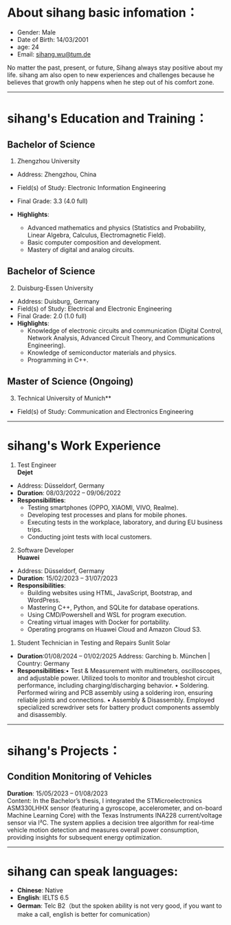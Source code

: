 # About sihang basic infomation：
- Gender: Male  
- Date of Birth: 14/03/2001
- age: 24   
- Email: sihang.wu@tum.de

No matter the past, present, or future, Sihang always stay positive about my life. sihang am also open to new experiences and challenges because he believes that growth only happens when he step out of his comfort zone.

---

# sihang's Education and Training：

## Bachelor of Science  
1. Zhengzhou University
- Address:  Zhengzhou, China  
- Field(s) of Study: Electronic Information Engineering  
- Final Grade: 3.3 (4.0 full)  

- **Highlights**:
  - Advanced mathematics and physics (Statistics and Probability, Linear Algebra, Calculus, Electromagnetic Field).
  - Basic computer composition and development.
  - Mastery of digital and analog circuits.

## Bachelor of Science  
2. Duisburg-Essen University
- Address: Duisburg, Germany  
- Field(s) of Study: Electrical and Electronic Engineering  
- Final Grade: 2.0 (1.0 full)  
- **Highlights**:
  - Knowledge of electronic circuits and communication (Digital Control, Network Analysis, Advanced Circuit Theory, and Communications Engineering).
  - Knowledge of semiconductor materials and physics.
  - Programming in C++.

## Master of Science (Ongoing)  
3. Technical University of Munich**  
- Field(s) of Study: Communication and Electronics Engineering  

---

# sihang's Work Experience

1. Test Engineer  
**Dejet**  
- Address: Düsseldorf, Germany  
- **Duration**: 08/03/2022 – 09/06/2022  
- **Responsibilities**:
  - Testing smartphones (OPPO, XIAOMI, VIVO, Realme).
  - Developing test processes and plans for mobile phones.
  - Executing tests in the workplace, laboratory, and during EU business trips.
  - Conducting joint tests with local customers.

2. Software Developer  
**Huawei**  
- Address: Düsseldorf, Germany  
- **Duration**: 15/02/2023 – 31/07/2023  
- **Responsibilities**:
  - Building websites using HTML, JavaScript, Bootstrap, and WordPress.
  - Mastering C++, Python, and SQLite for database operations.
  - Using CMD/Powershell and WSL for program execution.
  - Creating virtual images with Docker for portability.
  - Operating programs on Huawei Cloud and Amazon Cloud S3.

1. Student Technician in Testing and Repairs Sunlit Solar 
- **Duration**:01/08/2024 – 01/02/2025
Address: Garching b. München | Country: Germany 
- **Responsibilities**:• Test & Measurement with multimeters, oscilloscopes, and adjustable power. Utilized tools to monitor and troubleshot circuit performance, including charging/discharging behavior. • Soldering. Performed wiring and PCB assembly using a soldering iron, ensuring reliable joints and connections. • Assembly & Disassembly. Employed specialized screwdriver sets for battery product components assembly and disassembly.

---

# sihang's Projects：

## Condition Monitoring of Vehicles  
**Duration**: 15/05/2023 – 01/08/2023  
Content: In the Bachelor’s thesis, I integrated the STMicroelectronics ASM330LHHX sensor (featuring a gyroscope, accelerometer, and on-board Machine Learning Core) with the Texas Instruments INA228 current/voltage sensor via I²C. The system applies a decision tree algorithm for real-time vehicle motion detection and measures overall power consumption, providing insights for subsequent energy optimization.

---

# sihang can speak languages:

- **Chinese**: Native  
- **English**: IELTS 6.5  
- **German**: Telc B2（but the spoken ability is not very good, if you want to make a call, english is better for comunication）